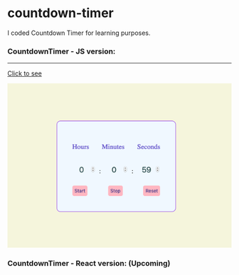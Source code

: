 # countdown-timer

I coded Countdown Timer for learning purposes.

### CountdownTimer - JS version:

---

[Click to see]()

![.](ss.png)

### CountdownTimer - React version: (Upcoming)
